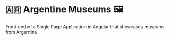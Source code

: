 # 🇦🇷 Argentine Museums 🖼
Front-end of a Single Page Application in Angular that showcases museums from Argentina
